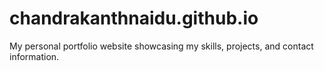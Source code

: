 # chandrakanthnaidu.github.io
My personal portfolio website showcasing my skills, projects, and contact information.
